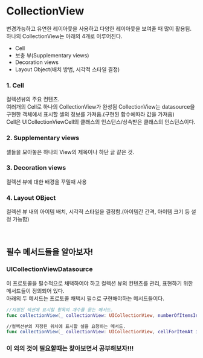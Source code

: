 # CollectionView
변경가능하고 유연한 레이아웃을 사용하고 다양한 레이아웃을 보여줄 때 많이 활용됨.  
하나의 CollectionView는 아래의 4개로 이루어진다.  

- Cell
- 보충 뷰(Supplementary views)
- Decoration views
- Layout Object(배치 방법, 시각적 스타일 결정)

### 1. Cell  
컬렉션뷰의 주요 컨텐츠.  
여러개의 Cell로 하나의 CollectionView가 완성됨
CollectionView는 datasource을 구현한 객체에서 표시할 셀의 정보를 가져옴.(구현된 함수에따라 값을 가져옴)  
Cell은 UICollectionViewCell의 클래스의 인스턴스/상속받은 클래스의 인스턴스이다.  

### 2. Supplementary views
셀들을 모아놓은 하나의 View의 제목이나 하단 글 같은 것.

### 3. Decoration views
컬렉션 뷰에 대한 배경을 꾸밀때 사용

### 4. Layout OBject
컬렉션 뷰 내의 아이템 배치, 시각적 스타일을 결정함.(아이템간 간격, 아이템 크기 등 설정 가능함)


<br>

## 필수 메서드들을 알아보자!

### UICollectionViewDatasource
이 프로토콜을 필수적으로 채택하여야 하고 컬렉션 뷰의 컨텐츠를 관리, 표현하기 위한 메서드들이 정의되어 있다.  
아래의 두 메서드는 프로토콜 채택시 필수로 구현해야하는 메서드들이다. 
```swift
//지정된 섹션에 표시할 항목의 개수를 묻는 메서드.
func collectionView(_ collectionView: UICollectionView, numberOfItemsInSection section: Int) -> Int

//컬렉션뷰의 지정된 위치에 표시할 셀을 요청하는 메서드.
func collectionView(_ collectionView: UICollectionView, cellForItemAt indexPath: IndexPath) -> UICollectionViewCell
```

### 이 외의 것이 필요할때는 찾아보면서 공부해보자!!!
